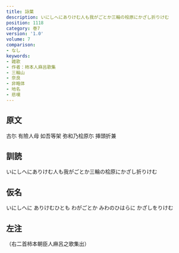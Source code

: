 ```yaml
---
title: 詠葉
description: いにしへにありけむ人も我がごとか三輪の桧原にかざし折りけむ
position: 1118
category: 巻7
version: '1.0'
volume: 7
comparison:
- なし
keywords:
- 雑歌
- 作者：柿本人麻呂歌集
- 三輪山
- 奈良
- 非略体
- 地名
- 悲嘆
---
```


## 原文

古尓 有險人母 如吾等架 弥和乃桧原尓 挿頭折兼

## 訓読

いにしへにありけむ人も我がごとか三輪の桧原にかざし折りけむ

## 仮名

いにしへに ありけむひとも わがごとか みわのひはらに かざしをりけむ

## 左注

（右二首柿本朝臣人麻呂之歌集出）
